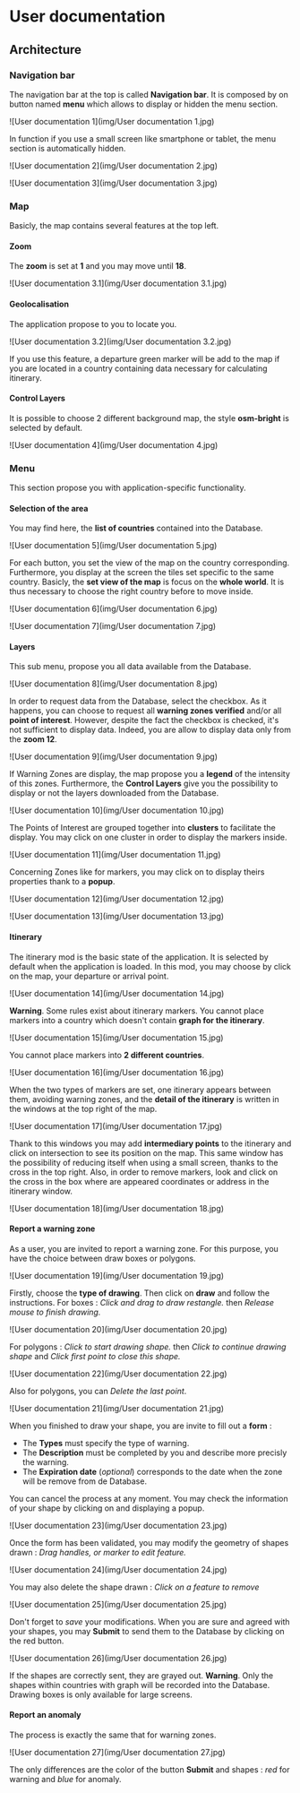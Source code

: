 # User documentation
## Architecture
### Navigation bar
The navigation bar at the top is called **Navigation bar**. It is composed by on button named **menu** which allows to display or hidden the menu section.

![User documentation 1](img/User documentation 1.jpg)

In function if you use a small screen like smartphone or tablet, the menu section is automatically hidden.

![User documentation 2](img/User documentation 2.jpg)

![User documentation 3](img/User documentation 3.jpg)

### Map
Basicly, the map contains several features at the top left.
#### Zoom
The **zoom** is set at **1** and you may move until **18**.

![User documentation 3.1](img/User documentation 3.1.jpg)

#### Geolocalisation
The application propose to you to locate you.

![User documentation 3.2](img/User documentation 3.2.jpg)

If you use this feature, a departure green marker will be add to the map if you are located in a country containing data necessary for calculating itinerary.
#### Control Layers
It is possible to choose 2 different background map, the style **osm-bright** is selected by default.

![User documentation 4](img/User documentation 4.jpg)

### Menu
This section propose you with application-specific functionality.
#### Selection of the area
You may find here, the **list of countries** contained into the Database.

![User documentation 5](img/User documentation 5.jpg)

For each button, you set the view of the map on the country corresponding.
Furthermore, you display at the screen the tiles set specific to the same country.
Basicly, the **set view of the map** is focus on the **whole world**.
It is thus necessary to choose the right country before to move inside.

![User documentation 6](img/User documentation 6.jpg)

![User documentation 7](img/User documentation 7.jpg)

#### Layers
This sub menu, propose you all data available from the Database.

![User documentation 8](img/User documentation 8.jpg)

In order to request data from the Database, select the checkbox.
As it happens, you can choose to request all **warning zones verified** and/or all **point of interest**.
However, despite the fact the checkbox is checked, it's not sufficient to display data.
Indeed, you are allow to display data only from the **zoom 12**.

![User documentation 9](img/User documentation 9.jpg)

If Warning Zones are display, the map propose you a **legend** of the intensity of this zones.
Furthermore, the **Control Layers** give you the possibility to display or not the layers downloaded from the Database.

![User documentation 10](img/User documentation 10.jpg)

The Points of Interest are grouped together into **clusters** to facilitate the display.
You may click on one cluster in order to display the markers inside.

![User documentation 11](img/User documentation 11.jpg)

Concerning Zones like for markers, you may click on to display theirs properties thank to a **popup**.

![User documentation 12](img/User documentation 12.jpg)

![User documentation 13](img/User documentation 13.jpg)

#### Itinerary
The itinerary mod is the basic state of the application.
It is selected by default when the application is loaded.
In this mod, you may choose by click on the map, your departure or arrival point.

![User documentation 14](img/User documentation 14.jpg)

**Warning**. Some rules exist about itinerary markers.
You cannot place markers into a country which doesn't contain **graph for the itinerary**.

![User documentation 15](img/User documentation 15.jpg)

You cannot place markers into **2 different countries**.

![User documentation 16](img/User documentation 16.jpg)

When the two types of markers are set, one itinerary appears between them, avoiding warning zones, and the **detail of the itinerary** is written in the windows at the top right of the map.

![User documentation 17](img/User documentation 17.jpg)

Thank to this windows you may add **intermediary points** to the itinerary and click on intersection to see its position on the map.
This same window has the possibility of reducing itself when using a small screen, thanks to the cross in the top right.
Also, in order to remove markers, look and click on the cross in the box where are appeared coordinates or address in the itinerary window.

![User documentation 18](img/User documentation 18.jpg)

#### Report a warning zone
As a user, you are invited to report a warning zone.
For this purpose, you have the choice between draw boxes or polygons.

![User documentation 19](img/User documentation 19.jpg)

Firstly, choose the **type of drawing**.
Then click on **draw** and follow the instructions.
For boxes : *Click and drag to draw restangle.* then *Release mouse to finish drawing.*

![User documentation 20](img/User documentation 20.jpg)

For polygons : *Click to start drawing shape.* then *Click to continue drawing shape* and *Click first point to close this shape.*

![User documentation 22](img/User documentation 22.jpg)

Also for polygons, you can *Delete the last point*.

![User documentation 21](img/User documentation 21.jpg)

When you finished to draw your shape, you are invite to fill out a **form** :
* The **Types** must specify the type of warning.
* The **Description** must be completed by you and describe more precisly the warning.
* The **Expiration date** (*optional*) corresponds to the date when the zone will be remove from de Database.

You can cancel the process at any moment.
You may check the information of your shape by clicking on and displaying a popup.

![User documentation 23](img/User documentation 23.jpg)

Once the form has been validated, you may modify the geometry of shapes drawn : *Drag handles, or marker to edit feature.*

![User documentation 24](img/User documentation 24.jpg)

You may also delete the shape drawn : *Click on a feature to remove*

![User documentation 25](img/User documentation 25.jpg)

Don't forget to *save* your modifications.
When you are sure and agreed with your shapes, you may **Submit** to send them to the Database by clicking on the red button.

![User documentation 26](img/User documentation 26.jpg)

If the shapes are correctly sent, they are grayed out.
**Warning**. Only the shapes within countries with graph will be recorded into the Database.
Drawing boxes is only available for large screens.
#### Report an anomaly
The process is exactly the same that for warning zones.

![User documentation 27](img/User documentation 27.jpg)

The only differences are the color of the button **Submit** and shapes : *red* for warning and *blue* for anomaly.
